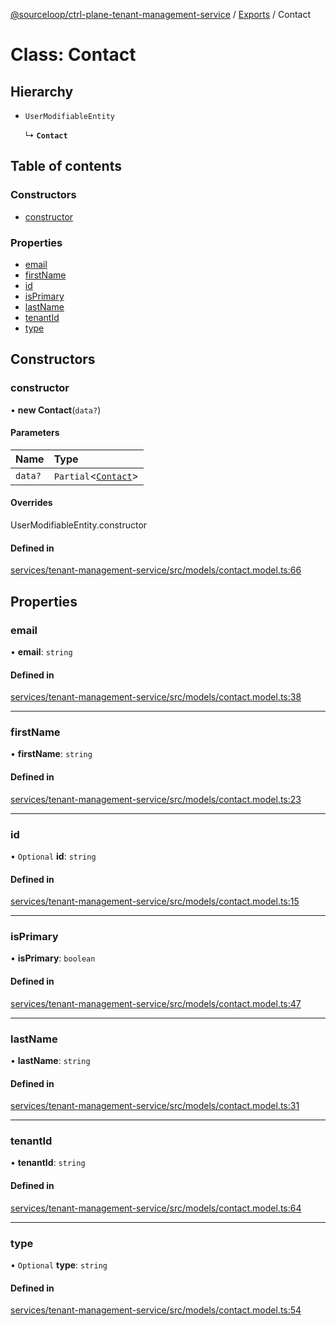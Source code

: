[@sourceloop/ctrl-plane-tenant-management-service](../README.md) / [Exports](../modules.md) / Contact

# Class: Contact

## Hierarchy

- `UserModifiableEntity`

  ↳ **`Contact`**

## Table of contents

### Constructors

- [constructor](Contact.md#constructor)

### Properties

- [email](Contact.md#email)
- [firstName](Contact.md#firstname)
- [id](Contact.md#id)
- [isPrimary](Contact.md#isprimary)
- [lastName](Contact.md#lastname)
- [tenantId](Contact.md#tenantid)
- [type](Contact.md#type)

## Constructors

### constructor

• **new Contact**(`data?`)

#### Parameters

| Name | Type |
| :------ | :------ |
| `data?` | `Partial`<[`Contact`](Contact.md)\> |

#### Overrides

UserModifiableEntity.constructor

#### Defined in

[services/tenant-management-service/src/models/contact.model.ts:66](https://github.com/sourcefuse/arc-saas/blob/5e03dcb/services/tenant-management-service/src/models/contact.model.ts#L66)

## Properties

### email

• **email**: `string`

#### Defined in

[services/tenant-management-service/src/models/contact.model.ts:38](https://github.com/sourcefuse/arc-saas/blob/5e03dcb/services/tenant-management-service/src/models/contact.model.ts#L38)

___

### firstName

• **firstName**: `string`

#### Defined in

[services/tenant-management-service/src/models/contact.model.ts:23](https://github.com/sourcefuse/arc-saas/blob/5e03dcb/services/tenant-management-service/src/models/contact.model.ts#L23)

___

### id

• `Optional` **id**: `string`

#### Defined in

[services/tenant-management-service/src/models/contact.model.ts:15](https://github.com/sourcefuse/arc-saas/blob/5e03dcb/services/tenant-management-service/src/models/contact.model.ts#L15)

___

### isPrimary

• **isPrimary**: `boolean`

#### Defined in

[services/tenant-management-service/src/models/contact.model.ts:47](https://github.com/sourcefuse/arc-saas/blob/5e03dcb/services/tenant-management-service/src/models/contact.model.ts#L47)

___

### lastName

• **lastName**: `string`

#### Defined in

[services/tenant-management-service/src/models/contact.model.ts:31](https://github.com/sourcefuse/arc-saas/blob/5e03dcb/services/tenant-management-service/src/models/contact.model.ts#L31)

___

### tenantId

• **tenantId**: `string`

#### Defined in

[services/tenant-management-service/src/models/contact.model.ts:64](https://github.com/sourcefuse/arc-saas/blob/5e03dcb/services/tenant-management-service/src/models/contact.model.ts#L64)

___

### type

• `Optional` **type**: `string`

#### Defined in

[services/tenant-management-service/src/models/contact.model.ts:54](https://github.com/sourcefuse/arc-saas/blob/5e03dcb/services/tenant-management-service/src/models/contact.model.ts#L54)
